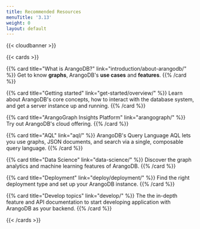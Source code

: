 ```yaml
---
title: Recommended Resources
menuTitle: '3.13'
weight: 0
layout: default
---
```


{{< cloudbanner >}}

{{< cards >}}

{{% card title="What is ArangoDB?" link="introduction/about-arangodb/" %}}
Get to know **graphs**, ArangoDB's **use cases** and **features**.
{{% /card %}}

{{% card title="Getting started" link="get-started/overview/" %}}
Learn about ArangoDB's core concepts, how to interact with the database system,
and get a server instance up and running.
{{% /card %}}

{{% card title="ArangoGraph Insights Platform" link="arangograph/" %}}
Try out ArangoDB's cloud offering.
{{% /card %}}

{{% card title="AQL" link="aql/" %}}
ArangoDB's Query Language AQL lets you use graphs, JSON documents, and search
via a single, composable query language.
{{% /card %}}

{{% card title="Data Science" link="data-science/" %}}
Discover the graph analytics and machine learning features of ArangoDB.
{{% /card %}}

{{% card title="Deployment" link="deploy/deployment/" %}}
Find the right deployment type and set up your ArangoDB instance.
{{% /card %}}

{{% card title="Develop topics" link="develop/" %}}
The the in-depth feature and API documentation to start developing application
with ArangoDB as your backend.
{{% /card %}}

{{< /cards >}}
